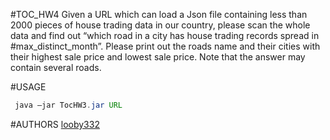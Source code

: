 #TOC_HW4
 Given a URL which can load a Json file containing less than 2000 pieces of house trading 
data in our country, please scan the whole data and find out “which road in a city has house trading
records spread in #max_distinct_month”. Please print out the roads name and their cities with their 
highest sale price and lowest sale price. Note that the answer may contain several roads. 

#USAGE
```java
 java –jar TocHW3.jar URL 
```
#AUTHORS
[looby332](https://github.com/looby332/)

